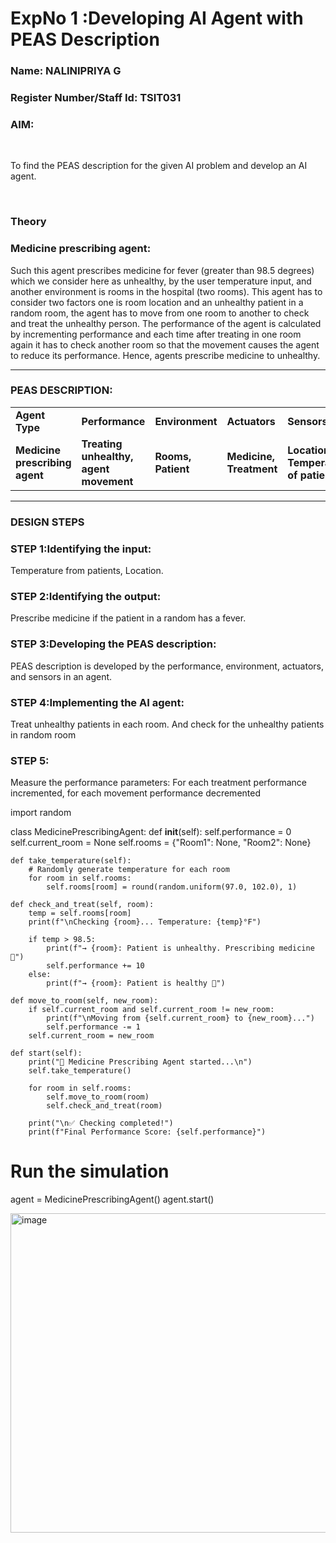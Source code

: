 <h1>ExpNo 1 :Developing AI Agent with PEAS Description</h1>
<h3>Name: NALINIPRIYA G </h3>
<h3>Register Number/Staff Id: TSIT031</h3>


<h3>AIM:</h3>
<br>
<p>To find the PEAS description for the given AI problem and develop an AI agent.</p>
<br>
<h3>Theory</h3>
<h3>Medicine prescribing agent:</h3>
<p>Such this agent prescribes medicine for fever (greater than 98.5 degrees) which we consider here as unhealthy, by the user temperature input, and another environment is rooms in the hospital (two rooms). This agent has to consider two factors one is room location and an unhealthy patient in a random room, the agent has to move from one room to another to check and treat the unhealthy person. The performance of the agent is calculated by incrementing performance and each time after treating in one room again it has to check another room so that the movement causes the agent to reduce its performance. Hence, agents prescribe medicine to unhealthy.</p>
<hr>
<h3>PEAS DESCRIPTION:</h3>
<table>
  <tr>
    <td><strong>Agent Type</strong></td>
    <td><strong>Performance</strong></td>
     <td><strong>Environment</strong></td>
    <td><strong>Actuators</strong></td>
    <td><strong>Sensors</strong></td>
  </tr>
    <tr>
    <td><strong>Medicine prescribing agent</strong></td>
    <td><strong>Treating unhealthy, agent movement</strong></td>
     <td><strong>Rooms, Patient</strong></td>
    <td><strong>Medicine, Treatment</strong></td>
    <td><strong>Location, Temperature of patient</strong></td>
  </tr>
</table>
<hr>
<H3>DESIGN STEPS</H3>
<h3>STEP 1:Identifying the input:</h3>
<p>Temperature from patients, Location.</p>
<h3>STEP 2:Identifying the output:</h3>
<p>Prescribe medicine if the patient in a random has a fever.</p>
<h3>STEP 3:Developing the PEAS description:</h3>
<p>PEAS description is developed by the performance, environment, actuators, and sensors in an agent.</p>
<h3>STEP 4:Implementing the AI agent:</h3>
<p>Treat unhealthy patients in each room. And check for the unhealthy patients in random room</p>
<h3>STEP 5:</h3>
<p>Measure the performance parameters: For each treatment performance incremented, for each movement performance decremented</p>

import random

class MedicinePrescribingAgent:
    def __init__(self):
        self.performance = 0
        self.current_room = None
        self.rooms = {"Room1": None, "Room2": None}

    def take_temperature(self):
        # Randomly generate temperature for each room
        for room in self.rooms:
            self.rooms[room] = round(random.uniform(97.0, 102.0), 1)

    def check_and_treat(self, room):
        temp = self.rooms[room]
        print(f"\nChecking {room}... Temperature: {temp}°F")

        if temp > 98.5:
            print(f"→ {room}: Patient is unhealthy. Prescribing medicine 💊")
            self.performance += 10
        else:
            print(f"→ {room}: Patient is healthy 🙂")

    def move_to_room(self, new_room):
        if self.current_room and self.current_room != new_room:
            print(f"\nMoving from {self.current_room} to {new_room}...")
            self.performance -= 1
        self.current_room = new_room

    def start(self):
        print("🏥 Medicine Prescribing Agent started...\n")
        self.take_temperature()

        for room in self.rooms:
            self.move_to_room(room)
            self.check_and_treat(room)

        print("\n✅ Checking completed!")
        print(f"Final Performance Score: {self.performance}")

# Run the simulation
agent = MedicinePrescribingAgent()
agent.start()

<img width="672" height="511" alt="image" src="https://github.com/user-attachments/assets/2031ebfa-4326-41e2-bbc6-1a9ab65495a2" />

